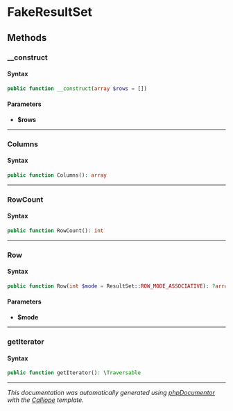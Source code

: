 # FakeResultSet

## Methods

### __construct

#### Syntax

```php
public function __construct(array $rows = [])
```

#### Parameters

- **$rows**

---

### Columns

#### Syntax

```php
public function Columns(): array
```

---

### RowCount

#### Syntax

```php
public function RowCount(): int
```

---

### Row

#### Syntax

```php
public function Row(int $mode = ResultSet::ROW_MODE_ASSOCIATIVE): ?array
```

#### Parameters

- **$mode**

---

### getIterator

#### Syntax

```php
public function getIterator(): \Traversable
```

---

*This documentation was automatically generated using [phpDocumentor](http://www.phpdoc.org/) with the [Calliope](https://github.com/DaphneWebFramework/Calliope) template.*
